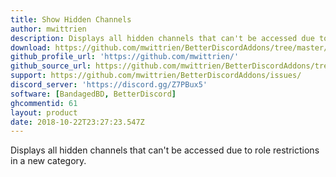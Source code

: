 ```yaml
---
title: Show Hidden Channels
author: mwittrien
description: Displays all hidden channels that can't be accessed due to role restrictions in a new category.
download: https://github.com/mwittrien/BetterDiscordAddons/tree/master/Plugins/ShowHiddenChannels
github_profile_url: 'https://github.com/mwittrien/'
github_source_url: https://github.com/mwittrien/BetterDiscordAddons/tree/master/Plugins/ShowHiddenChannels
support: https://github.com/mwittrien/BetterDiscordAddons/issues/
discord_server: 'https://discord.gg/Z7PBux5'
software: [BandagedBD, BetterDiscord]
ghcommentid: 61
layout: product
date: 2018-10-22T23:27:23.547Z
---
```

Displays all hidden channels that can't be accessed due to role restrictions in a new category.